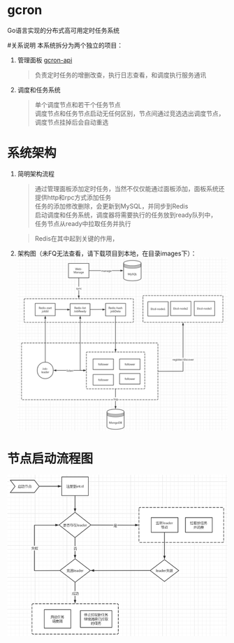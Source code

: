 # gcron

Go语言实现的分布式高可用定时任务系统 <br />

#关系说明
本系统拆分为两个独立的项目：
1. 管理面板 [gcron-api](https://github.com/artfoxe6/gcron-api) <br />
    >负责定时任务的增删改查，执行日志查看，和调度执行服务通讯
2. 调度和任务系统
    >单个调度节点和若干个任务节点 <br />
    调度节点和任务节点启动无任何区别，节点间通过竞选选出调度节点，
    调度节点挂掉后会自动重选

# 系统架构
1. 简明架构流程
    >通过管理面板添加定时任务，当然不仅仅能通过面板添加，面板系统还提供http和rpc方式添加任务<br />
     任务的添加修改删除，会更新到MySQL，并同步到Redis <br/>
     启动调度和任务系统，调度器将需要执行的任务放到ready队列中，<br/>
     任务节点从ready中拉取任务并执行<br/>
    
    > Redis在其中起到关键的作用，<br/>
      
2. 架构图（未FQ无法查看，请下载项目到本地，在目录images下）：
 ![系统架构图](https://raw.githubusercontent.com/artfoxe6/gcron/master/images/system.png)
# 节点启动流程图
 ![节点启动流程图](https://raw.githubusercontent.com/artfoxe6/gcron/master/images/node.png)